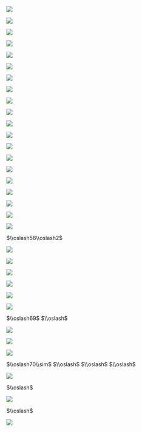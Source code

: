 ![](https://www.nta.go.jp/tmp/a7742245-5635-42b6-9af2-66be07e5caeb/images/d9f7ca257059533dbfcf51f9c9623d24dc85957bc7fdfe0e6e326e1853aebf4a.jpg)

![](https://www.nta.go.jp/tmp/a7742245-5635-42b6-9af2-66be07e5caeb/images/be97d3f91d6e16b9d72abb11ccea7137b6e1deae5058feb2deb27fe68d767177.jpg)

![](https://www.nta.go.jp/tmp/a7742245-5635-42b6-9af2-66be07e5caeb/images/4d471efaa19d786e266c70cfd997b96b3edf4878eadae581d25fafcc29cf0be4.jpg)

![](https://www.nta.go.jp/tmp/a7742245-5635-42b6-9af2-66be07e5caeb/images/dea8bc163b34efce929b1fe151a3d91b1728a71445eb23644a538ef8341315f9.jpg)

![](https://www.nta.go.jp/tmp/a7742245-5635-42b6-9af2-66be07e5caeb/images/96b2f4e98e538c7e0121975c5e4123e4c22e5f1cae323de586e4018eeb566a44.jpg)

![](https://www.nta.go.jp/tmp/a7742245-5635-42b6-9af2-66be07e5caeb/images/89962d1b579e568eced37a81cd769444a3d454cc14390c9b49ad6a493587107c.jpg)

![](https://www.nta.go.jp/tmp/a7742245-5635-42b6-9af2-66be07e5caeb/images/8e2c68e3028bbd5923c140a27adbcee7b615ab8d45e719554ede776c50a475f0.jpg)

![](https://www.nta.go.jp/tmp/a7742245-5635-42b6-9af2-66be07e5caeb/images/8a5bc905a7ac55bd58b20e39a6897c7b51a8d8dfa96932dd579178ff21373e36.jpg)

![](https://www.nta.go.jp/tmp/a7742245-5635-42b6-9af2-66be07e5caeb/images/0a2c488838194571e14f945893121c227f55f6b6092e85df5c3d03a139efb928.jpg)

![](https://www.nta.go.jp/tmp/a7742245-5635-42b6-9af2-66be07e5caeb/images/b8ca8d0840792f7690d07e4b603099d8b3d07cdd035ae187efd5c58815f0487b.jpg)

![](https://www.nta.go.jp/tmp/a7742245-5635-42b6-9af2-66be07e5caeb/images/383aa5e82af60fe0c0b956c7cf436412d2c49a849b165dab77cae46f71148f74.jpg)

![](https://www.nta.go.jp/tmp/a7742245-5635-42b6-9af2-66be07e5caeb/images/caae6485cee17d244314f95465c9cd69d56257d8152ef65c82f26801fc215a1c.jpg)

![](https://www.nta.go.jp/tmp/a7742245-5635-42b6-9af2-66be07e5caeb/images/6d0a58128bdc4261f639b85b4ac698a5e5445da5ae75c3356195f9e827053cb0.jpg)

![](https://www.nta.go.jp/tmp/a7742245-5635-42b6-9af2-66be07e5caeb/images/c5aa0b1014017da229fd2824ec311728daff2196fe72d279324ca1ece314aa10.jpg)

![](https://www.nta.go.jp/tmp/a7742245-5635-42b6-9af2-66be07e5caeb/images/5e46ba36daa8f8c85eeed9297b7042dd44d1d2b7e1ef49faed63c38646b9efef.jpg)

![](https://www.nta.go.jp/tmp/a7742245-5635-42b6-9af2-66be07e5caeb/images/01d4c2f1e121f724a43eec812be05a8242be23984cff71a25a1d71dd46e2cf03.jpg)

![](https://www.nta.go.jp/tmp/a7742245-5635-42b6-9af2-66be07e5caeb/images/62f9830ac48910b344eb069dfa6e7ed0c7fcaf83bdf2ac3f34c15049e46d507c.jpg)

![](https://www.nta.go.jp/tmp/a7742245-5635-42b6-9af2-66be07e5caeb/images/745bf54238aa871ee3e97db8f99c1bcab0e740e0d97842ccd09bfdf8108db75a.jpg)

![](https://www.nta.go.jp/tmp/a7742245-5635-42b6-9af2-66be07e5caeb/images/62104d56747304288527fc17c1db3dc759bc1ad36e6b2006d2b8e121e47fcd97.jpg)

![](https://www.nta.go.jp/tmp/a7742245-5635-42b6-9af2-66be07e5caeb/images/aee5e308f5052ac247495a63c05d0664f640f84f19f697edfa831dcb2bd2ba3c.jpg)

$\\oslash58\\oslash2$

![](https://www.nta.go.jp/tmp/a7742245-5635-42b6-9af2-66be07e5caeb/images/2dedc1fcfc057cb0aa9c5a05c085241b987f16f8b8597e6a493d06a59a024b74.jpg)

![](https://www.nta.go.jp/tmp/a7742245-5635-42b6-9af2-66be07e5caeb/images/d4816bb43dea99407392ff919d2c799c0b703d0411494350a76bbd123cfe96f0.jpg)

![](https://www.nta.go.jp/tmp/a7742245-5635-42b6-9af2-66be07e5caeb/images/ed6c8abe9aab2bbe1b4dae1de828de488ecb1dd94c69e360e0c58bd30ab93c97.jpg)

![](https://www.nta.go.jp/tmp/a7742245-5635-42b6-9af2-66be07e5caeb/images/95aece60144b6b59a37593aab1f4ab0a317587ebd4cc32d094dadc39b81921cd.jpg)

![](https://www.nta.go.jp/tmp/a7742245-5635-42b6-9af2-66be07e5caeb/images/2df4e7482de554c1e80c6ea2688df67b99d00b7fdda9d946022f77c6cc0dc2cc.jpg)

![](https://www.nta.go.jp/tmp/a7742245-5635-42b6-9af2-66be07e5caeb/images/78fb27fbb7f103ae2e510ff954d4ce3a080d2d7fa362d9799fb52df589a36aff.jpg)

$\\oslash69$ $\\oslash$

![](https://www.nta.go.jp/tmp/a7742245-5635-42b6-9af2-66be07e5caeb/images/8f19b94faea431e2093b2dc62b99f6fcc00a53bbfc42aa86c6aa11570a858791.jpg)

![](https://www.nta.go.jp/tmp/a7742245-5635-42b6-9af2-66be07e5caeb/images/24929b8fddf658edac6e331dd62f1690d54817f076a252bfd78160e3c321cfb0.jpg)

![](https://www.nta.go.jp/tmp/a7742245-5635-42b6-9af2-66be07e5caeb/images/95c105a6daabe13ecce05a97c4e734dd742c878be8b2f2b241f0ca632b4b19e2.jpg)

$\\oslash70\\sim$ $\\oslash$ $\\oslash$ $\\oslash$

![](https://www.nta.go.jp/tmp/a7742245-5635-42b6-9af2-66be07e5caeb/images/18f56aa73814a4fbf3a2733d4eefc6b83e6184271662409cae7c745b9c18c4ef.jpg)

$\\oslash$

![](https://www.nta.go.jp/tmp/a7742245-5635-42b6-9af2-66be07e5caeb/images/45ce47d29c76c17824e1bc3e652cd494a8220b07789661c9427c3e73b15d2753.jpg)

$\\oslash$

![](https://www.nta.go.jp/tmp/a7742245-5635-42b6-9af2-66be07e5caeb/images/b15849301ae30bd3cdf146e08f1901b3e0d7e31cb3ad546d81002281db25db8d.jpg)